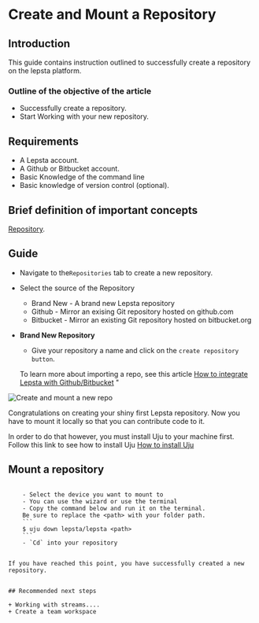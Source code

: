 # Create and Mount a Repository

## Introduction
This guide contains instruction outlined to successfully create a repository on the lepsta platform.

### Outline of the objective of the article
 + Successfully create a repository.
 + Start Working with your new repository.
  
## Requirements
  + A Lepsta account.
  + A Github or Bitbucket account.
  + Basic Knowledge of the command line
  + Basic knowledge of version control (optional).

## Brief definition of important concepts
[Repository](docs/pages/references/concepts/repository.md).

## Guide
  - Navigate to the``Repositories`` tab to create a new repository.
  - Select the source of the Repository
    - Brand New - A brand new Lepsta repository
    - Github - Mirror an exising Git repository hosted on github.com
    - Bitbucket - Mirror an existing Git repository hosted on bitbucket.org

 - **Brand New Repository**
    - Give your repository a name and click on the `create repository button`.
    
     To learn more about importing a repo, see this article [How to integrate Lepsta with Github/Bitbucket](pages/tutorials/integrate_lepsta.md) "


![Create and mount a new repo](https://static.lepsta.tech/docs-assets/create-and-mount-a-new-repo.gif "create and mount a new repo")


Congratulations on creating your shiny first Lepsta repository. 
Now you have to mount it locally so that you can contribute code to it. 

In order to do that however, you must install Uju to your machine first.
Follow this link to see how to install Uju [How to install Uju](docs/pages/guides/install-uju.md)


## Mount a repository

``` title="Steps to mounting a repository"
    
    - Select the device you want to mount to
    - You can use the wizard or use the terminal
    - Copy the command below and run it on the terminal. 
    Be sure to replace the <path> with your folder path.
    ```
    $ uju down lepsta/lepsta <path>
    ```
    - `Cd` into your repository


If you have reached this point, you have successfully created a new repository. 


## Recommended next steps

+ Working with streams....
+ Create a team workspace
